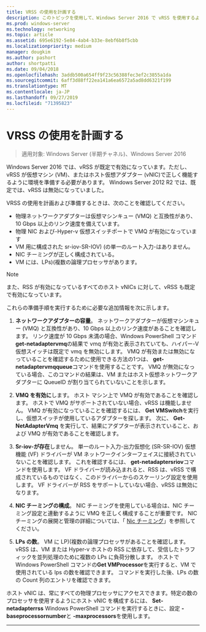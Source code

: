 ```yaml
---
title: VRSS の使用を計画する
description: このトピックを使用して、Windows Server 2016 で vRSS を使用するように仮想マシンと Hyper-v ホストを準備できます。
ms.prod: windows-server
ms.technology: networking
ms.topic: article
ms.assetid: 695e6192-5e84-4ab4-b33e-8ebf6b8f5cbb
ms.localizationpriority: medium
manager: dougkim
ms.author: pashort
author: shortpatti
ms.date: 09/04/2018
ms.openlocfilehash: 3addb500a654ff9f23c56388fec3ef2c3855a1da
ms.sourcegitcommit: 6aff3d88ff22ea141a6ea6572a5ad8dd6321f199
ms.translationtype: MT
ms.contentlocale: ja-JP
ms.lasthandoff: 09/27/2019
ms.locfileid: "71395823"
---
```

# <a name="plan-the-use-of-vrss"></a>VRSS の使用を計画する

>適用対象: Windows Server (半期チャネル)、Windows Server 2016

Windows Server 2016 では、vRSS が既定で有効になっています。ただし、vRSS が仮想マシン \(VM\)、またはホスト仮想アダプター \(vNIC\)で正しく機能するように環境を準備する必要があります。 Windows Server 2012 R2 では、既定では、vRSS は無効になっていました。

VRSS の使用を計画および準備するときは、次のことを確認してください。

- 物理ネットワークアダプターは仮想マシンキュー \(VMQ\) と互換性があり、10 Gbps 以上のリンク速度を備えています。
- 物理 NIC および\-Hyper-v 仮想スイッチポートで VMQ が有効になっています
- VM 用に構成された sr-iov\-SR-IOV\) \(の単一のルート入力\-はありません。
- NIC チーミングが正しく構成されている。
- VM には、LPs\)\(複数の論理プロセッサがあります。

>[!NOTE]
>また、RSS が有効になっているすべてのホスト vNICs に対して、vRSS も既定で有効になっています。

これらの準備手順を実行するために必要な追加情報を次に示します。
  
1. **ネットワークアダプターの容量**。 ネットワークアダプターが仮想マシンキュー \(VMQ\) と互換性があり、10 Gbps 以上のリンク速度があることを確認します。 リンク速度が 10 Gbps 未満の場合、Windows PowerShell コマンド**get-netadaptervmq**の結果で vmq が有効と表示されていても、ハイパー\-V 仮想スイッチは既定で vmq を無効にします。 VMQ が有効または無効になっていることを確認するために使用できる方法の1つは、 **get-netadaptervmqqueue**コマンドを使用することです。  VMQ が無効になっている場合、このコマンドの結果は、VM またはホスト仮想ネットワークアダプターに QueueID が割り当てられていないことを示します。 
  
2. **VMQ を有効に**します。 ホスト マシン上で VMQ が有効であることを確認します。 ホストで VMQ がサポートされていない場合、vRSS は機能しません。 VMQ が有効になっていることを確認するには、 **Get VMSwitch**を実行し、仮想スイッチが使用しているアダプターを探します。 次に、 **Get-NetAdapterVmq** を実行して、結果にアダプターが表示されていること、および VMQ が有効であることを確認します。
  
3. **Sr-iov\-が存在**しません。 単一のルート入力\-出力仮想化 \(SR\-SR-IOV\) 仮想機能 \(VF\) ドライバーが VM ネットワークインターフェイスに接続されていないことを確認します。 これを確認するには、 **get-netadaptersriov**コマンドを使用します。 VF ドライバーが読み込まれると、RSS は、vRSS で構成されているものではなく、このドライバーからのスケーリング設定を使用します。 VF ドライバーが RSS をサポートしていない場合、vRSS は無効になります。
  
4. **NIC チーミングの構成**。 NIC チーミングを使用している場合は、NIC チーミング設定と連動するように VMQ を正しく構成することが重要です。 NIC チーミングの展開と管理の詳細については、「 [Nic チーミング](https://docs.microsoft.com/windows-server/networking/technologies/nic-teaming/nic-teaming)」を参照してください。

5. **LPs の数**。 VM に LP\)\(複数の論理プロセッサがあることを確認します。 vRSS は、VM または Hyper-v ホストの RSS に依存して、受信したトラフィックを並列処理のために複数の LPs に負荷分散します。 ホストで Windows PowerShell コマンドの**Get VMProcessor**を実行すると、VM で使用されている lps の数を確認できます。 コマンドを実行した後、LPs の数の Count 列のエントリを確認できます。

ホスト vNIC は、常にすべての物理プロセッサにアクセスできます。特定の数のプロセッサを使用するようにホスト vNIC を構成するには、 **Set-netadapterrss** Windows PowerShell コマンドを実行するときに、設定 **-baseprocessornumber**と **-maxprocessors**を使用します。

---